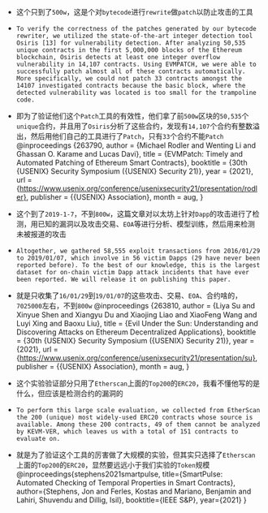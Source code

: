 - 这个只到了`500w`，这是个对`bytecode`进行`rewrite`做`patch`以防止攻击的工具
- `To verify the correctness of the patches generated by our bytecode rewriter, we utilized the state-of-the-art integer detection tool Osiris [13] for vulnerability detection. After analyzing 50,535 unique contracts in the first 5,000,000 blocks of the Ethereum blockchain, Osiris detects at least one integer overflow vulnerability in 14,107 contracts. Using EVMPATCH, we were able to successfully patch almost all of these contracts automatically. More specifically, we could not patch 33 contracts amongst the 14107 investigated contracts because the basic block, where the detected vulnerability was located is too small for the trampoline code.`
- 即为了验证他们这个`Patch`工具的有效性，他们拿了前`500w`区块的`50,535`个`unique`合约，并且用了`Osiris`分析了这些合约，发现有`14,107`个合约有整数溢出，然后用他们自己的工具进行了`Patch`，只有`33`个合约不能`Patch`
@inproceedings {263790,
    author = {Michael Rodler and Wenting Li and Ghassan O. Karame and Lucas Davi},
    title = {EVMPatch: Timely and Automated Patching of Ethereum Smart Contracts},
    booktitle = {30th {USENIX} Security Symposium ({USENIX} Security 21)},
    year = {2021},
    url = {https://www.usenix.org/conference/usenixsecurity21/presentation/rodler},
    publisher = {{USENIX} Association},
    month = aug,
}

- 这个到了`2019-1-7`，不到`800w`，这篇文章对以太坊上针对`Dapp`的攻击进行了检测，用已知的漏洞以及攻击交易、`EOA`等进行分析、模型训练，然后用来检测未被报道的攻击
- `Altogether, we gathered 58,555 exploit transactions from 2016/01/29 to 2019/01/07, which involve in 56 victim
Dapps (29 have never been reported before). To the best of our knowledge, this is the largest dataset for on-chain victim
Dapp attack incidents that have ever been reported. We will release it on publishing this paper.`
- 就是只收集了`16/01/29`到`19/01/07`的这些攻击、交易、`EOA`、合约啥的，`7025000`左右，不到`800w`
@inproceedings {263810,
    author = {Liya Su and Xinyue Shen and Xiangyu Du and Xiaojing Liao and XiaoFeng Wang and Luyi Xing and Baoxu Liu},
    title = {Evil Under the Sun: Understanding and Discovering Attacks on Ethereum Decentralized Applications},
    booktitle = {30th {USENIX} Security Symposium ({USENIX} Security 21)},
    year = {2021},
    url = {https://www.usenix.org/conference/usenixsecurity21/presentation/su},
    publisher = {{USENIX} Association},
    month = aug,
}

- 这个实验验证部分只用了`Etherscan`上面的`Top200`的`ERC20`，我看不懂他写的是什么，但应该是检测合约的漏洞的
- `To perform this large scale evaluation, we collected from EtherScan the 200 (unique) most widely-used ERC20 contracts whose source is available. Among these 200 contracts, 49 of them cannot be analyzed by KEVM-VER, which leaves us with a total of 151 contracts to evaluate on.`
- 就是为了验证这个工具的厉害做了大规模的实验，但其实只选择了`Etherscan`上面的`Top200`的`ERC20`，显然要远远小于我们实验的`Token`规模
@inproceedings{stephens2021smartpulse,
  title={SmartPulse: Automated Checking of Temporal Properties in Smart Contracts},
  author={Stephens, Jon and Ferles, Kostas and Mariano, Benjamin and Lahiri, Shuvendu and Dillig, Isil},
  booktitle={IEEE S\&P},
  year={2021}
}